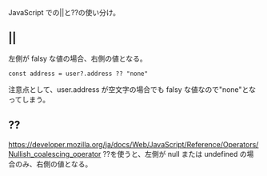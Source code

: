 JavaScript での||と??の使い分け。

## ||

左側が falsy な値の場合、右側の値となる。

```
const address = user?.address ?? "none"
```

注意点として、user.address が空文字の場合でも falsy な値なので"none"となってしまう。

## ??

https://developer.mozilla.org/ja/docs/Web/JavaScript/Reference/Operators/Nullish_coalescing_operator
??を使うと、左側が null または undefined の場合のみ、右側の値となる。

